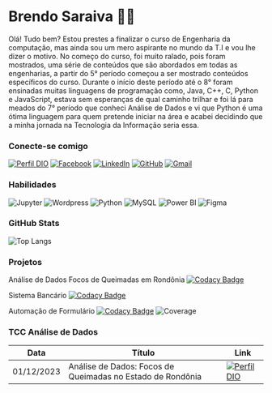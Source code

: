 # Brendo Saraiva 👨‍💻
 
Olá! Tudo bem? Estou prestes a finalizar o curso de Engenharia da computação, mas ainda sou um mero aspirante no mundo da T.I e vou lhe dizer o motivo. No começo do curso, foi muito ralado, pois foram mostrados, uma série de conteúdos que são abordados em todas as engenharias, a partir do 5° período começou a ser mostrado conteúdos específicos do curso. Durante o início deste período até o 8° foram ensinadas muitas linguagens de programação como, Java, C++, C, Python e JavaScript, estava sem esperanças de qual caminho trilhar e foi lá para meados do 7° período que conheci Análise de Dados e vi que Python é uma ótima linguagem para quem pretende iniciar na área e acabei decidindo que a minha jornada na Tecnologia da Informação seria essa.

### Conecte-se comigo

[![Perfil DIO](https://img.shields.io/badge/-Meu%20Perfil%20na%20DIO-3EC70B?style=for-the-badge)](https://web.dio.me/users/brendosnip38_a)
[![Facebook](https://img.shields.io/badge/Facebook-3EC70B?style=for-the-badge&logo=facebook&logoColor=103900)](https://www.facebook.com/profile.php?id=61556890744038&mibextid=ZbWKwL)
[![LinkedIn](https://img.shields.io/badge/LinkedIn-3EC70B?style=for-the-badge&logo=linkedin&logoColor=103900)](https://www.linkedin.com/in/brendo-saraiva-00981a184/)
[![GitHub](https://img.shields.io/badge/GitHub-3EC70B?style=for-the-badge&logo=github&logoColor=103900)](https://github.com/Odnerb)
[![Gmail](https://img.shields.io/badge/Gmail-3EC70B?style=for-the-badge&logo=gmail&logoColor=103900)](mailto:brendosnip38.a@gmail.com)

### Habilidades

![Jupyter](https://img.shields.io/badge/Jupyter-3EC70B.svg?&style=for-the-badge&logo=Jupyter&logoColor=103900)
![Wordpress](https://img.shields.io/badge/Wordpress-3EC70B?style=for-the-badge&logo=wordpress&logoColor=103900)
![Python](https://img.shields.io/badge/python-3EC70B?style=for-the-badge&logo=python&logoColor=103900)
![MySQL](https://img.shields.io/badge/MySQL-3EC70B?style=for-the-badge&logo=mysql&logoColor=103900)
![Power BI](https://img.shields.io/badge/PowerBI-3EC70B?style=for-the-badge&logo=Power%20BI&logoColor=103900)
![Figma](https://img.shields.io/badge/Figma-3EC70B?style=for-the-badge&logo=figma&logoColor=103900)

### GitHub Stats

![Top Langs](https://github-readme-stats.vercel.app/api/top-langs/?username=brendosaraiva&layout=compact&theme=transparent&bg_color=000&border_color=3EC70B&show_icons=true&icon_color=3EC70B&title_color=FF204E&text_color=FFF)

### Projetos

Análise de Dados Focos de Queimadas em Rondônia
[![Codacy Badge](https://app.codacy.com/project/badge/Grade/f5de4efc075c4d9d84db640698799d55)](https://app.codacy.com/gh/brendosaraiva/Focos-de-Queimadas-em-Rondonia/dashboard?utm_source=gh&utm_medium=referral&utm_content=&utm_campaign=Badge_grade)

Sistema Bancário
[![Codacy Badge](https://app.codacy.com/project/badge/Grade/33d1c0ceabab447385ed09d64a59b63c)](https://app.codacy.com/gh/brendosaraiva/BancoPy/dashboard?utm_source=gh&utm_medium=referral&utm_content=&utm_campaign=Badge_grade)

Automação de Formulário
[![Codacy Badge](https://app.codacy.com/project/badge/Grade/4460ed1c470146c6a8b9ce5253eb81f7)](https://app.codacy.com/gh/brendosaraiva/AutomacaoForms/dashboard?utm_source=gh&utm_medium=referral&utm_content=&utm_campaign=Badge_grade)
![Coverage](https://coveralls.io/repos/github/brendosaraiva/meu-projeto/badge.svg?branch=main)

### TCC Análise de Dados

|Data|Título|Link|
|----|------|----|
|01/12/2023|Análise de Dados: Focos de Queimadas no Estado de Rondônia|[![Perfil DIO](https://img.shields.io/badge/-LER_ARTIGO-3EC70B?style=for-the-badge)](https://github.com/Odnerb/Focos-de-Queimadas-em-Rondonia)|
